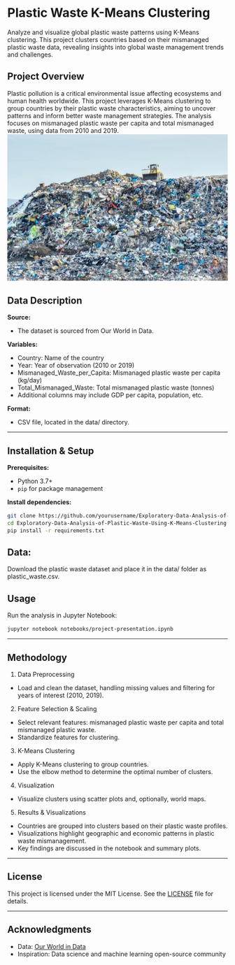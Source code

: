 # Plastic Waste K-Means Clustering

Analyze and visualize global plastic waste patterns using K-Means clustering. This project clusters countries based on their mismanaged plastic waste data, revealing insights into global waste management trends and challenges.

## Project Overview

Plastic pollution is a critical environmental issue affecting ecosystems and human health worldwide. This project leverages K-Means clustering to group countries by their plastic waste characteristics, aiming to uncover patterns and inform better waste management strategies. The analysis focuses on mismanaged plastic waste per capita and total mismanaged waste, using data from 2010 and 2019.
![Plastic pollution](data/PW1.jpeg)

## Data Description

**Source:**
  - The dataset is sourced from Our World in Data.

**Variables:**
  - Country: Name of the country
  - Year: Year of observation (2010 or 2019)
  - Mismanaged_Waste_per_Capita: Mismanaged plastic waste per capita (kg/day)
  - Total_Mismanaged_Waste: Total mismanaged plastic waste (tonnes)
  - Additional columns may include GDP per capita, population, etc.

**Format:**
  - CSV file, located in the data/ directory.


---

## Installation & Setup

**Prerequisites:**  
  - Python 3.7+  
  - `pip` for package management

**Install dependencies:**

```bash
git clone https://github.com/yourusername/Exploratory-Data-Analysis-of-Plastic-Waste-Using-K-Means-Clustering.git
cd Exploratory-Data-Analysis-of-Plastic-Waste-Using-K-Means-Clustering
pip install -r requirements.txt
```
## Data:

Download the plastic waste dataset and place it in the data/ folder as plastic_waste.csv.

## Usage

Run the analysis in Jupyter Notebook:
```bash
jupyter notebook notebooks/project-presentation.ipynb
```
---
## Methodology

1. Data Preprocessing
  - Load and clean the dataset, handling missing values and filtering for years of interest (2010, 2019).

2. Feature Selection & Scaling
  - Select relevant features: mismanaged plastic waste per capita and total mismanaged plastic waste.
  - Standardize features for clustering.

3. K-Means Clustering
  - Apply K-Means clustering to group countries.
  - Use the elbow method to determine the optimal number of clusters.

4. Visualization
  - Visualize clusters using scatter plots and, optionally, world maps.

5. Results & Visualizations
  - Countries are grouped into clusters based on their plastic waste profiles.
  - Visualizations highlight geographic and economic patterns in plastic waste mismanagement.
  - Key findings are discussed in the notebook and summary plots.

---
## License

This project is licensed under the MIT License. See the [LICENSE](LICENSE) file for details.

---

## Acknowledgments
  
  - Data: [Our World in Data](https://ourworldindata.org/waste-management)
  - Inspiration: Data science and machine learning open-source community
